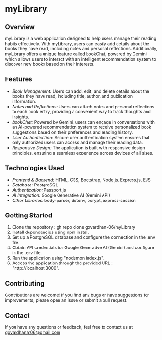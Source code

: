 # myLibrary


## Overview

myLibrary is a web application designed to help users manage their reading habits effectively. With myLibrary, users can easily add details about the books they have read, including notes and personal reflections. Additionally, myLibrary offers a unique feature called bookChat, powered by Gemini, which allows users to interact with an intelligent recommendation system to discover new books based on their interests.

## Features

- *Book Management:* Users can add, edit, and delete details about the books they have read, including title, author, and publication information.
- *Notes and Reflections:* Users can attach notes and personal reflections to each book entry, providing a convenient way to track thoughts and insights.
- *bookChat:* Powered by Gemini, users can engage in conversations with an AI-powered recommendation system to receive personalized book suggestions based on their preferences and reading history.
- *User Authentication:* Secure user authentication system ensures that only authorized users can access and manage their reading data.
- *Responsive Design:* The application is built with responsive design principles, ensuring a seamless experience across devices of all sizes.

## Technologies Used

- *Frontend & Backend:* HTML, CSS, Bootstrap, Node.js, Express.js, EJS
- *Database:* PostgreSQL
- *Authentication:* Passport.js
- *AI Integration:* Google Generative AI (Gemini API)
- *Other Libraries:* body-parser, dotenv, bcrypt, express-session

## Getting Started

1. Clone the repository : gh repo clone govardhan-06/myLibrary
2. Install dependencies using npm install.
3. Set up a PostgreSQL database and configure the connection in the .env file.
4. Obtain API credentials for Google Generative AI (Gemini) and configure in the .env file.
5. Run the application using "nodemon index.js".
6. Access the application through the provided URL : "http://localhost:3000".

## Contributing

Contributions are welcome! If you find any bugs or have suggestions for improvements, please open an issue or submit a pull request.

## Contact

If you have any questions or feedback, feel free to contact us at govardhanar06@gmail.com
